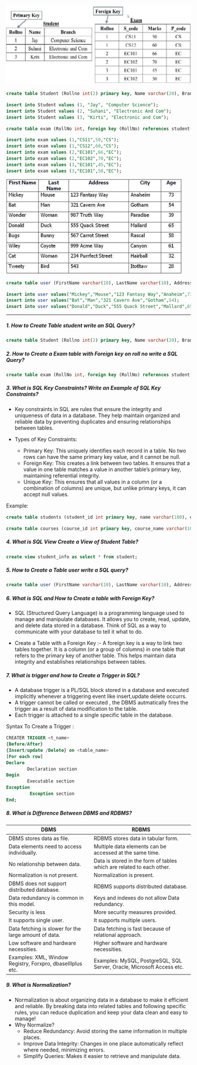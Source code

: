 ![](student_Exam-table.jpg)

```sql
create table Student (Rollno int(2) primary key, Name varchar(20), Branch varchar(50));
```

```sql
insert into Student values (1, "Jay", "Computer Science");
insert into Student values (2, "Suhani", "Electronic And Com");
insert into Student values (3, "Kirti", "Electronic and Com");
```

```sql
create table exam (RollNo int, foreign key (RollNo) references student(RollNo), S_Code varchar(5), Marks int, P_Code varchar(3));
```

```sql
insert into exam values (1,"CS11",50,"CS");
insert into exam values (1,"CS12",60,"CS");
insert into exam values (2,"EC101",66,"EC");
insert into exam values (2,"EC102",70,"EC");
insert into exam values (3,"EC101",45,"EC");
insert into exam values (3,"EC101",50,"EC");
```

![](user-table.jpg)

```sql
create table user (FirstName varchar(10), LastName varchar(10), Address varchar(20), City varchar(15), Age int(2));
```

```sql
insert into user values("Mickey","Mouse","123 Fantasy Way","Anaheim",73);
insert into user values("Bat","Man","321 Cavern Ave","Gotham",54);
insert into user values("Donald","Duck","555 Quack Street","Mallard",65);
```
---------------------------------------------------------------------------------------------------------------------------------------------------

##### 1. How to Create Table student write an SQL Query?
```sql
create table Student (Rollno int(2) primary key, Name varchar(20), Branch varchar(50));
```

##### 2. How to Create a Exam table with Foreign key on roll no write a SQL Query?
```sql
create table exam (RollNo int, foreign key (RollNo) references student(RollNo), S_Code varchar(5), Marks int, P_Code varchar(3));
```

##### 3. What is SQL Key Constraints? Write an Example of SQL Key Constraints?

* Key constraints in SQL are rules that ensure the integrity and uniqueness of data in a database. They help maintain organized and reliable data by preventing duplicates and ensuring relationships between tables.

* Types of Key Constraints:
    * Primary Key: This uniquely identifies each record in a table. No two rows can have the same primary key value, and it cannot be null.
    * Foreign Key: This creates a link between two tables. It ensures that a value in one table matches a value in another table’s primary key, maintaining referential integrity.
    * Unique Key: This ensures that all values in a column (or a combination of columns) are unique, but unlike primary keys, it can accept null values.

Example:
```sql
create table students (student_id int primary key, name varchar(100), email varchar(100));
```
```sql
create table courses (course_id int primary key, course_name varchar(100), student_id int, foreign key (student_id) references students(student_id));
```

##### 4. What is SQL View Create a View of Student Table?
```sql
create view student_info as select * from student;
```

##### 5. How to Create a Table user write a SQL query?
```sql
create table user (FirstName varchar(10), LastName varchar(10), Address varchar(20), City varchar(15), Age int(2));
```

##### 6. What is SQL and How to Create a table with Foreign Key?

* SQL (Structured Query Language) is a programming language used to manage and manipulate databases. It allows you to create, read, update, and delete data stored in a database. Think of SQL as a way to communicate with your database to tell it what to do.

* Create a Table with a Foreign Key :-
A foreign key is a way to link two tables together. It is a column (or a group of columns) in one table that refers to the primary key of another table. This helps maintain data integrity and establishes relationships between tables.

##### 7. What is trigger and how to Create a Trigger in SQL?

* A database trigger is a PL/SQL block stored in a database and executed implicitly whenever a triggering event like insert,update delete occurrs. 
* A trigger cannot be called or executed , the DBMS autmatically fires the trigger as a result of data modification to the table.
* Each trigger is attached to a single specific table in the database.

Syntax To Create a Trigger :

```sql
CREATER TRIGGER <t_name>
{Before/After}
{Insert/update /Delete} on <table_name>
[For each row]
Declare
        Declaration section
Begin
        Executable section
Exception
         Exception section
End;
```

##### 8. What is Difference Between DBMS and RDBMS?

|DBMS|RDBMS|
|-|-|
|DBMS stores data as file.|RDBMS stores data in tabular form.|
|Data elements need to access individually.|Multiple data elements can be accessed at the same time.|
|No relationship between data.|Data is stored in the form of tables which are related to each other.|
|Normalization is not present.|Normalization is present.|
|DBMS does not support distributed database.|RDBMS supports distributed database.|
|Data redundancy is common in this model.|Keys and indexes do not allow Data redundancy.|
|Security is less|More security measures provided.|
|It supports single user.|It supports multiple users.|
|Data fetching is slower for the large amount of data.|Data fetching is fast because of relational approach.|
|Low software and hardware necessities.|Higher software and hardware necessities.|
|Examples: XML, Window Registry, Forxpro, dbaseIIIplus etc.|Examples: MySQL, PostgreSQL, SQL Server, Oracle, Microsoft Access etc.|

##### 9. What is Normalization?

* Normalization is about organizing data in a database to make it efficient and reliable. By breaking data into related tables and following specific rules, you can reduce duplication and keep your data clean and easy to manage!
* Why Normalize?
    * Reduce Redundancy: Avoid storing the same information in multiple places.
    * Improve Data Integrity: Changes in one place automatically reflect where needed, minimizing errors.
    * Simplify Queries: Makes it easier to retrieve and manipulate data.

